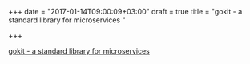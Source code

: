 +++
date = "2017-01-14T09:00:09+03:00"
draft = true
title = "gokit - a standard library for microservices "

+++

<p><a href="https://github.com/go-kit/kit">gokit - a standard library for microservices </a></p>
